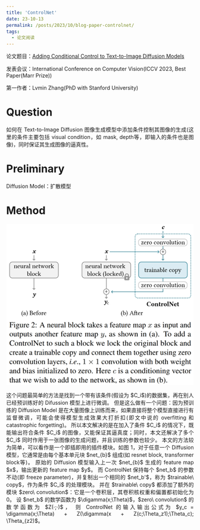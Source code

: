 ```yaml
---
title: 'ControlNet'
date: 23-10-13
permalink: /posts/2023/10/blog-paper-controlnet/
tags:
  - 论文阅读
---
```


<p style="text-align:justify; text-justify:inter-ideograph;"> 论文题目：<a href="https://openaccess.thecvf.com/content/ICCV2023/html/Zhang_Adding_Conditional_Control_to_Text-to-Image_Diffusion_Models_ICCV_2023_paper.html" target="_blank" title="ControlNet">Adding Conditional Control to Text-to-Image Diffusion Models</a></p>

发表会议：International Conference on Computer Vision(ICCV 2023, Best Paper(Marr Prize))

第一作者：Lvmin Zhang(PhD with Stanford University)

Question
===
<p style="text-align:justify; text-justify:inter-ideograph;"> 如何在 Text-to-Image Diffusion 图像生成模型中添加条件控制其图像的生成(这里的条件主要包括 visual condition，如 mask, depth等，即输入的条件也是图像)，同时保证其生成图像的逼真性。 </p>

Preliminary
===
<p style="text-align:justify; text-justify:inter-ideograph;"> Diffusion Model：扩散模型 </p>

Method
===

![ControlNet Architecture](/images/paper_ControlNet.png)

<p style="text-align:justify; text-justify:inter-ideograph;"> 这个问题最简单的方法是找到一个带有该条件(假设为 $C_i$)的数据集，再在别人已经预训练好的 Difussion 模型上进行微调。
但是这么做有一个问题：因为预训练的 Diffusion Model 是在大量图像上训练而来，如果直接将整个模型直接进行有监督微调，可能会使得模型生成效果大打折扣(即文中说的 overfitting 和 catastrophic forgetting)。
所以本文解决的是在加入了条件 $C_i$ 的情况下，既能输出符合条件 $C_i$ 的图像，又能保证其逼真度；同时，本文还解决了多个 $C_i$ 同时作用于一张图像的生成问题，并且训练的参数也较少。
本文的方法较为简单，可以看作是一个即插即用的插件模块。如图 1，对于任意一个 Diffusion 模型，它通常是由每个基本单元块 $net_{b}$ 组成(如 resnet block, transformer block等)。
原始的 Diffusion 模型输入上一次 $net_{b}$ 生成的 feature map $x$，输出更新的 feature map $y$。
而 ControlNet 保持每个 $net_b$ 的参数不动(即 freeze parameter)，并复制出一个相同的 $net_b'$，称为 $trainable\ copy$，作为条件 $C_i$ 的处理模块。
并在 $trainable\ copy$ 都添加了额外的模块 $zero\ convolution$：它是一个卷积层，其卷积核权重和偏置都初始化为 0。
设 $net_b$ 的数学函数为 $\digamma(x;\Theta)$，$zero\ convolution$ 的数学函数为 $Z(·;·)$，
则 ControlNet 的输入输出公式为 $y_c = \digamma(x;\Theta) + Z(\digamma(x + Z(c;\Theta_z1);\Theta_c); \Theta_{z2)$。
</p>